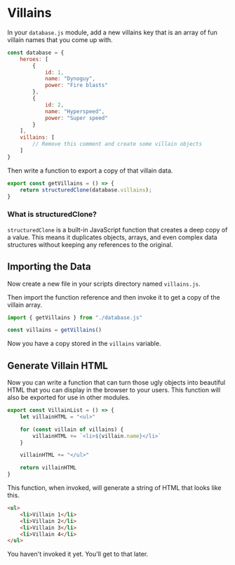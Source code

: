 # Villains

In your `database.js` module, add a new villains key that is an array of fun villain names that you come up with.

```js
const database = {
    heroes: [
        {
            id: 1,
            name: "Dynoguy",
            power: "Fire blasts"
        },
        {
            id: 2,
            name: "Hyperspeed",
            power: "Super speed"
        }
    ],
    villains: [
        // Remove this comment and create some villain objects
    ]
}
```

Then write a function to export a copy of that villain data.

```js
export const getVillains = () => {
    return structuredClone(database.villains);
}
```

### What is structuredClone?
`structuredClone` is a built-in JavaScript function that creates a deep copy of a value. This means it duplicates objects, arrays, and even complex data structures without keeping any references to the original.

## Importing the Data

Now create a new file in your scripts directory named `villains.js`.

Then import the function reference and then invoke it to get a copy of the villain array.

```js
import { getVillains } from "./database.js"

const villains = getVillains()
```

Now you have a copy stored in the `villains` variable.

## Generate Villain HTML

Now you can write a function that can turn those ugly objects into beautiful HTML that you can display in the browser to your users. This function will also be exported for use in other modules.

```js
export const VillainList = () => {
    let villainHTML = "<ul>"

    for (const villain of villains) {
        villainHTML += `<li>${villain.name}</li>`
    }

    villainHTML += "</ul>"

    return villainHTML
}
```

This function, when invoked, will generate a string of HTML that looks like this.

```html
<ul>
    <li>Villain 1</li>
    <li>Villain 2</li>
    <li>Villain 3</li>
    <li>Villain 4</li>
</ul>
```

You haven't invoked it yet. You'll get to that later.
